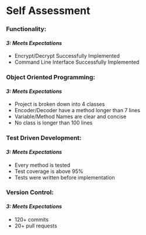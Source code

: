 # Self Assessment

### __Functionality:__
#### *3: Meets Expectations*
* Encrypt/Decrypt Successfully Implemented
* Command Line Interface Successfully Implemented

### __Object Oriented Programming:__
#### *3: Meets Expectations*
* Project is broken down into 4 classes
* Encoder/Decoder have a method longer than 7 lines
* Variable/Method Names are clear and concise
* No class is longer than 100 lines

### __Test Driven Development:__
#### *3: Meets Expectations*
* Every method is tested
* Test coverage is above 95%
* Tests were written before implementation

### __Version Control:__
#### *3: Meets Expectations*
* 120+ commits
* 20+  pull requests
